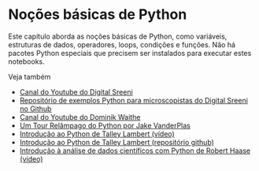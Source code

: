 # Noções básicas de Python

Este capítulo aborda as noções básicas de Python, como variáveis, estruturas de dados, operadores, loops, condições e funções. Não há pacotes Python especiais que precisem ser instalados para executar estes notebooks.

Veja também
* [Canal do Youtube do Digital Sreeni](https://www.youtube.com/channel/UC34rW-HtPJulxr5wp2Xa04w)
* [Repositório de exemplos Python para microscopistas do Digital Sreeni no Github](https://github.com/bnsreenu/python_for_microscopists)
* [Canal do Youtube do Dominik Waithe](https://www.youtube.com/channel/UCTjalOTI0yBPBOguYPzwE4g)
* [Um Tour Relâmpago do Python por Jake VanderPlas](https://jakevdp.github.io/WhirlwindTourOfPython/index.html)
* [Introdução ao Python de Talley Lambert (vídeo)](https://nic.med.harvard.edu/python/)
* [Introdução ao Python de Talley Lambert (repositório github)](https://github.com/tlambert03/hms_pyintro2)
* [Introdução à análise de dados científicos com Python de Robert Haase (vídeo)](https://youtu.be/MOEPe9TGBK0)